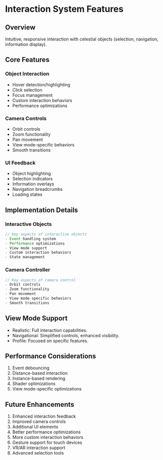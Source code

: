 # Interaction System Features

## Overview
Intuitive, responsive interaction with celestial objects (selection, navigation, information display).

## Core Features

### Object Interaction
- Hover detection/highlighting
- Click selection
- Focus management
- Custom interaction behaviors
- Performance optimizations

### Camera Controls
- Orbit controls
- Zoom functionality
- Pan movement
- View mode-specific behaviors
- Smooth transitions

### UI Feedback
- Object highlighting
- Selection indicators
- Information overlays
- Navigation breadcrumbs
- Loading states

## Implementation Details

### Interactive Objects
```typescript
// Key aspects of interactive objects
- Event handling system
- Performance optimizations
- View mode support
- Custom interaction behaviors
- State management
```

### Camera Controller
```typescript
// Key aspects of camera control
- Orbit controls
- Zoom functionality
- Pan movement
- View mode-specific behaviors
- Smooth transitions
```

## View Mode Support
- Realistic: Full interaction capabilities.
- Navigational: Simplified controls, enhanced visibility.
- Profile: Focused on specific features.

## Performance Considerations
1. Event debouncing
2. Distance-based interaction
3. Instance-based rendering
4. Shader optimizations
5. View mode-specific optimizations

## Future Enhancements
1. Enhanced interaction feedback
2. Improved camera controls
3. Additional UI elements
4. Better performance optimizations
5. More custom interaction behaviors
6. Gesture support for touch devices
7. VR/AR interaction support
8. Advanced selection tools 